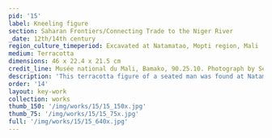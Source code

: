 ```yaml
---
pid: '15'
label: Kneeling figure
section: Saharan Frontiers/Connecting Trade to the Niger River
_date: 12th/14th century
region_culture_timeperiod: Excavated at Natamatao, Mopti region, Mali
medium: Terracotta
dimensions: 46 x 22.4 x 21.5 cm
credit_line: Musée national du Mali, Bamako, 90.25.10. Photograph by Seydou Camara
description: 'This terracotta figure of a seated man was found at Natamatao, Mali, alongside skeletons of horses and humans. It was part of a widespread local terracotta sculpture tradition that stretched from the tenth to the fifteenth century. The Niger River’s fertile inland delta supported a thriving urbanism in the Middle Ages that included more than sixty interdependent communities. At Natamatao, excavations unearthed materials associated with trans-Saharan trade, notably a bundle of imported copper ingots. Bracelets and pendants, like those depicted this figure, might well have been made of brass, a copper alloy.'
order: '14'
layout: key-work
collection: works
thumb_150: '/img/works/15/15_150x.jpg'
thumb_75: '/img/works/15/15_75x.jpg'
full: '/img/works/15/15_640x.jpg'
---
```

